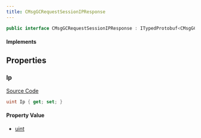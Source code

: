 ```yaml
---
title: CMsgGCRequestSessionIPResponse
---
```


```csharp
public interface CMsgGCRequestSessionIPResponse : ITypedProtobuf<CMsgGCRequestSessionIPResponse>, INativeHandle
```

#### Implements

## Properties

### Ip

[Source Code](https://github.com/swiftly-solution/swiftlys2/blob/main/managed/src/SwiftlyS2.Generated/Protobufs/Interfaces/CMsgGCRequestSessionIPResponse.cs#L13)

```csharp
uint Ip { get; set; }
```

#### Property Value

- [uint](https://learn.microsoft.com/dotnet/api/system.uint32)

